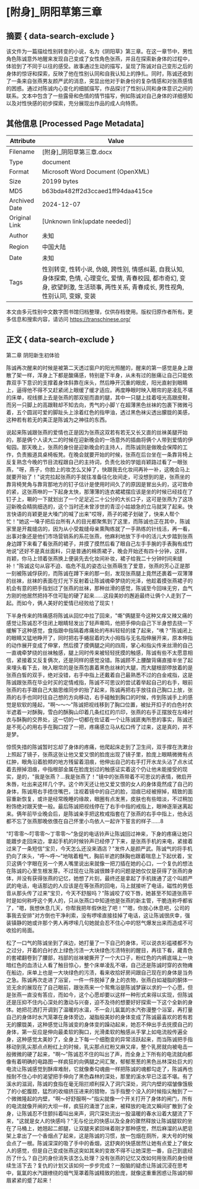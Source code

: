# [附身]_阴阳草第三章



## 摘要  { data-search-exclude }

<!-- tcd_abstract -->
该文件为一篇描绘性别转变的小说，名为《阴阳草》第三章。在这一章节中，男性角色陈诚意外地醒来发现自己变成了女性角色张燕，并且在探索新身体的过程中，体验到了不同于以往的感受。故事通过生动的描写，呈现了陈诚对自己变形之后的身体的惊讶和探索，反映了他在性别认同和自我认知上的挣扎。同时，陈诚还收到了一条来自张燕男友颜严武的消息，突显出他对于新身份的复杂情感和对张燕感情的困惑。通过对陈诚内心变化的细腻描写，作品探讨了性别认同和身体意识之间的联系。文本中包含了一些露骨和色情的情节描写，例如陈诚对自己身体的详细感知以及对性快感的初步探索，充分展现出作品的成人向特质。

<!-- tcd_abstract_end -->

## 其他信息 [Processed Page Metadata]

| Attribute       | Value                                  |
|-----------------|----------------------------------------|
| Filename        | [附身]_阴阳草第三章.docx                             |
| Type            | document                                 |
| Format          | Microsoft Word Document (OpenXML)                               |
| Size            | 20199 bytes                           |
| MD5             | b63bda482ff2d3ccaed1ff94daa415ce                                  |
| Archived Date   | 2024-12-07                             |
| Original Link   | [Unknown link(update needed)]                         |
| Author          | 未知                               |
| Region          | 中国大陆                               |
| Date            | 未知                                 |
| Tags            | 性别转变, 性转小说, 伪娘, 跨性别, 情感纠葛, 自我认知, 身体探索, 色情, 心理变化, 爱情, 青春校园, 都市奇幻, 变身, 欲望刺激, 生活琐事, 两性关系, 青春成长, 男性视角, 性别认同, 变嫁, 变装                                 |

本文由多元性别中文数字图书馆归档整理，仅供存档使用。版权归原作者所有。更多信息和搜索内容，请访问 <https://transchinese.org/>


## 正文 { data-search-exclude }

<!-- tcd_main_text -->
第二章 阴阳新生初体验

陈诚再次醒来的时候是被第二天透过窗户的阳光照醒的，醒来的第一感觉是身上跟散了架一样，浑身上下都是酸痛感，特别是下半身，从未有过的胀痛让自己只能依靠双手下意识的支撑着身体斜靠在床头，然后睁开沉重的眼皮，阳光直射到眼睛上，逼得他不得不又赶紧闭上眼缓了缓才适应。再度睁眼时映入眼帘的是凌乱不堪的床单，视线挪上去是张燕的那双挺而直的腿，其中一只腿上挂着哑光高跟皮鞋，而另一只脚上的高跟鞋却不知去向，秀气的小脚丫在超薄黑色丝袜的包裹下微微弓着，五个圆润可爱的脚趾头上涂着红色的指甲油，透过黑色袜尖透出朦胧的美感，这种若有若无的美正是陈诚为之神往的东西。

说起来陈诚跟张燕的爱情也正是因为张燕这双若有若无又长又直的丝袜美腿开始的，那是俩个人读大二的时候在迎新晚会的一场意外的插曲将俩个人带到爱情的伊甸园。那天晚上，张燕的身份是迎新晚会的主持人，而陈诚则是做晚会保障的工作，负责搬道具桌椅板凳。在晚会就要开始的时候，张燕在后台坐在一条靠背椅上反复熟念今晚的节目流程跟自己的主持词，负责化妆的学姐肖颖路过看了一眼张燕，"呀，燕子，你脸上的妆怎么又掉了，快跟我去化妆间再补一补，这晚会马上就要开始了！"说完拉起张燕的手就往准备往化妆间走，可没想到的是，张燕坐的靠背椅凳角与靠背那地方的钉子估计是使用时间久了的原因是冒出头的，这可致命的紧，这张燕咻的一下起身太快，那薄薄的连衣裙裙摆应该是坐的时候已经挂在了钉子上，唰的一下就划出了一个足足近二十公分的大长口子，这可是张燕为了这场迎新晚会精挑细选的，这个当时还未曾涉世的青涩小姑娘急的立马就哭了起来。快言快语的肖颖更是大嗓门的喊了出来"哎呀，燕子的裙子划破了，快来人帮个忙！"她这一嗓子把后台所有人的目光都聚焦到了这里，而陈诚也正在其中，陈诚家里是开裁缝店的，因为从小受裁缝母亲熏陶练就了一手熟练的针线活，再一看，出事对象还是他们市场营销系的系花张燕，他麻利地放下手中的活儿大步踏到张燕身边蹲下来看了看张燕的裙子，并摸了摸然后看了眼自己左手手腕的手表胸有成竹地说"还好不是真丝面料，只是普通的棉质裙子，晚会开始还有四十分钟，这样，肖颖，你马上领着张燕换上便装先去化妆间补妆，裙子给我二十分钟时间来缝补！"陈诚这句从容不迫、临危不乱的姿态让张燕萌生了爱意，张燕的芳心正是那一刻被陈诚俘获的，而陈诚在蹲下来的那一刻，发现张燕腿上竟然还裹着一双薄薄的丝袜，丝袜的表面在灯光下反射着让陈诚魂牵梦绕的光泽，他趁着摸张燕裙子的机会有意的把手指划过了张燕的丝袜，那种丝滑的感觉，陈诚至今回味无穷，血气方刚的他居然把持不住可耻的硬了起来......这段美妙的邂逅最终让俩个人走到了一起。而如今，俩人美好的爱情已经败给了现实！

下半身传来的阵痛感将陈诚从回忆中拉了回来，"嘶"俩腿至今这种又痒又辣又痛的感觉让陈诚忍不住闭上眼睛轻发出了轻声嘶鸣，他把手伸向自己下半身想去挠一下缓解下这种感觉，食指跟中指隔着疼痛处的布料轻轻的揉了起来，"咦？"陈诚闭上的眼睛又猛地睁开了，同时把右手蜷屈着的大小拇指与无名指伸展开来，原本伸指的动作展开变成了伸掌，然后摸了摸俩腿之间的四周，掌心和指尖传来丝滑的自己一直魂牵梦绕的丝袜触感，腿上同时传来被轻轻抚摸的触感，陈诚有些不太愿意相信，紧接着又反复俩次，还是同样的感觉没错。陈诚顾不上腰酸背痛直接半坐了起来埋头看下去，映入眼帘的是张燕包裹着黑色丝袜的大腿，而大腿根部停放着的是张燕白皙的双手，绝对没错，右手中指上还戴着自己最熟悉不过的白金戒指，这是陈诚跟张燕在毕业时买的定情戒指，陈诚不可思议的尝试着举起自己的右手，眼前张燕的右手跟自己大脑思维同步的抬了起来，陈诚再把右手放往自己胸口上放，张燕的右手也同时往自己想的方向移动，右手碰触到胸口的时候，传到陈诚手上的感觉是软软的隆起，"啊～～～"陈诚把视线移到了胸口位置，被扯开扣子的白色衬衣半遮着一对酥胸，雪白的酥胸山印着几条红红的爪印，张燕的右手正摆放在左峰衬衣与酥胸的交界处，这一切的一切都在佐证着一个让陈诚匪夷所思的事实，陈诚还是不死心的用右手在胸口捏了一把，疼痛感立马从松口传了过来，这是真的，并不是梦。

惊慌失措的陈诚暂时忘却了身体的疼痛，他爬起床走到了卫生间，双手撑在洗漱台上照起了镜子，张燕这张让他又爱又恨的脸庞出现了镜子里，脸庞上眼睛微微有点红肿，眼角沿着脸颊的地方残留着泪痕，他伸出自己的右手打开水龙头沾了点水试着去擦掉泪痕，中指根部金属在脸庞划过的触感证实着这个仍让他未能接受的现实，是的，"我是张燕？...我是张燕了！"镜中的张燕带着不可思议的表情，微启开朱唇，吐出来这样几个字。这个昨天还让他又爱又恨的女人的身体竟然成了自己的身体，陈诚用右手捂住嘴巴，注视着镜中的自己的脸，泪痕已经被擦掉，精致的面容重新恢复，或许是经常晚睡的缘故，眼圈有点发黑，皮肤也有些暗淡，不过稍加粉饰绝对跟天使一般。最后陈诚把视线停在了右手中指的戒指上，眼神逐渐迷离起来。俩年前毕业晚会后，是陈诚亲手把这枚戒指套在了张燕的右手中指上，他永远都不忘了张燕那晚依偎在自己怀里小鸟依人一起许下誓言的样子......8

"叮零零～叮零零～丁零零～"急促的电话铃声让陈诚回过神来，下身的疼痛让她只能踱步走回床边，拿起手机的时候铃声已经停了下来，是张燕手机的来电，紧接着过来了一条短信"宝贝，今天怎么还没来酒店？"发件人是颜严武。陈诚气的将手机扔向了床头，"呼～呼～"地喘着粗气，胸前半遮的酥胸也跟着喘息上下起伏着，宝贝这俩个字眼在另一个男人嘴里说出来就像一把刀插在她的心口，一个复仇的想法在陈诚的心里生根发芽。不过现在让陈诚很棘手的问题是她仅仅是获得了张燕的身体，并没有获得张燕的记忆，她想了片刻，最终还是拿起了手机拨通了这个叫颜严武的电话，电话那边的人应该是在等张燕的回电，马上就接听了电话，磁性的男低音从那头传了过来"宝贝，今天不舒服吗？"陈诚咬了咬下唇，她甚至不知道张燕平时是如何称呼这个男人的，只从张燕口中知道他是张燕的新主管，干脆连称呼都省了，"嗯，我想休息几天，你帮我把年假休批了吧！""嗯，你放心休息吧，公司的事我去安排"对方倒也干净利索，没有啰嗦直接挂掉了电话，这让陈诚很庆幸，强装镇静的她或许那个男人再啰嗦几句她就会忍不住心中的怒气爆发出来而造成不可收拾的局面。

松了一口气的陈诚坐到了床边，她打量了一下自己的身体，可以说衣衫褴褛都不为之过分，开着的白衬衣上绿色污渍一大块绿色污渍特别的醒目，再往下看，藏青色的套裙翻卷到了腰部，裆部的丝袜被撕开了一个大口子，粉红色的内裤底端上一块暗红色的血渍让人看了触目惊心，整个床单凌乱不堪，自己还是陈诚时穿的衣物瘫在船边，床单上也是一大块绿色的污渍，看来收拾好房间跟自己现在的身体是当务之急。陈诚再次走进了浴室，一件一件脱掉了身上的衣物，张燕白如凝脂的酮体一览无余的展现在了自己眼前，跟张燕来一个鸳鸯浴是陈诚梦寐以求的一个心愿，但是张燕一直没有答应，而如今，这个心愿却要以这样一种形式来得以实现，但陈诚还是压抑不住内心深处的激动与兴奋，迫不及待的想要好好探索一下这个全新的身体。她把花洒打开调到了温暖的水温，不一会儿氤氲的水汽弥漫整个浴室，再打量自己的身体时水汽笼罩在身体旁边，凝脂般美妙的身体变成了陈诚最喜欢的若有若无的朦胧美，这种感觉让陈诚变的身体变的躁动起来，她忍不伸出手去抚摸自己的身体，第一反应是伸向最柔软的胸口，光滑柔软的触感从手掌上如电流般传遍全身，这种感觉太美妙了，全身上下每一个细胞变的异常活跃起来，而当陈诚把手指移动到乳尖那点点粉红上的时候，乳尖那点红粉又麻又痒，整个乳房就向被电击一般微微的硬了起来，"啊～"陈诚忍不住的叫出了声，而全身上下所有的电流就向都像有着明确的电路图一样疯狂的向俩腿之间汇聚，郁郁葱葱的黑色丛林深处巨大的电流让陈诚感觉到酥痒难耐，它就像奏勾魂曲一样把陈诚的魂都勾走了，陈诚再也按耐不住心中的渴望把手伸向了黑色森林的深处，那里的溪水早已泛滥不堪。有了溪水的滋润，陈诚的食指在毫无阻拦顺利探入了洞穴深处，洞穴内壁的褶皱像饿极了的小蛇腹腔，猛烈的收缩挤压进来的猎物，当手指整个没入的时候指尖触到了一个微微隆起的内壁，"啊～好舒服啊～"指尖就像一个开关打开了身体的闸门，所有的电流就像开闸的大坝一样，疯狂的涌泄了出来，被释放的电流又瞬间扩散到了全身，让陈诚忍不住颤抖着叫出来声，洞穴深处流出一股温暖的春水沿着大腿流了下来，"这就是女人的快感吗？"无与伦比的快感以及全身的骤然释放让陈诚腿软的坐在了马桶上，她翘起二郎腿，让双腿夹紧回味着刚才那种感觉，然后麻溜的从肥皂架上拿出了一个香烟点了起来，这是陈诚的习惯，放一包烟在厕所，来大号的时候会点了一根。陈诚深深的吸了手中的香烟，这舒爽的快感居然让她有点爱上了做女人的感觉，但是自己变成张燕这突如其来的变故不得不让她深思一番，自己到底经历了什么？自己的身份消失该怎么处理？没有张燕的记忆又改如何用张燕的身份继续生活下去？复仇的计划又该如何一步步完成？一股脑的疑虑让陈诚沉浸在思考中，氤氲的水汽跟缭绕的烟气笼罩着陈诚精致的脸庞，就像这重重困惑让陈诚的柳眉紧紧的蹙了起来！
<!-- tcd_main_text_end -->


